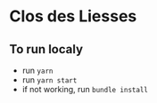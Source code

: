 # Clos des Liesses

## To run localy

- run `yarn`
- run `yarn start`
- if not working, run `bundle install`
